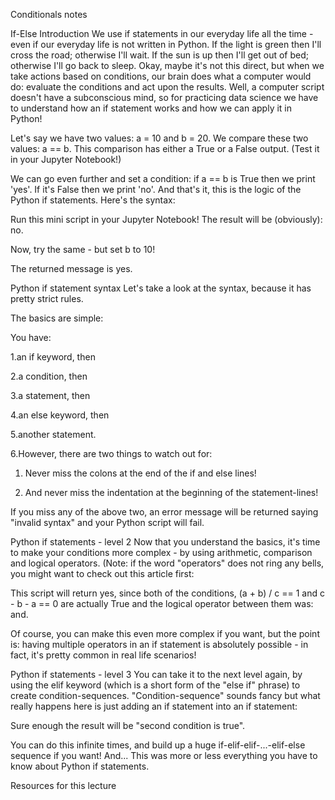 Conditionals notes
 
 
 
If-Else
Introduction
We use if statements in our everyday life all the time - even if our everyday life is not written in Python. If the light is green then I'll cross the road; otherwise I'll wait. If the sun is up then I'll get out of bed; otherwise I'll go back to sleep. Okay, maybe it's not this direct, but when we take actions based on conditions, our brain does what a computer would do: evaluate the conditions and act upon the results. Well, a computer script doesn't have a subconscious mind, so for practicing data science we have to understand how an if statement works and how we can apply it in Python!


Let's say we have two values: a = 10 and b = 20. We compare these two values: a == b.
This comparison has either a True or a False output. (Test it in your Jupyter Notebook!)


We can go even further and set a condition: if a == b is True then we print 'yes'.
If it's False then we print 'no'. And that's it, this is the logic of the Python if statements.
Here's the syntax:


Run this mini script in your Jupyter Notebook! The result will be (obviously): no.

Now, try the same - but set b to 10!

The returned message is yes.


Python if statement syntax
Let's take a look at the syntax,
because it has pretty strict rules.

The basics are simple:


You have:

1.an if keyword, then

2.a condition, then

3.a statement, then

4.an else keyword, then

5.another statement.

6.However, there are two things to watch out for:

1. Never miss the colons at the end of the if and else lines!


2. And never miss the indentation at the beginning of the statement-lines!


If you miss any of the above two, an error message will be returned saying "invalid syntax" and your Python script will fail.

Python if statements - level 2
Now that you understand the basics, it's time to make your conditions more complex - by using arithmetic, comparison and logical operators. (Note: if the word "operators" does not ring any bells, you might want to check out this article first:

This script will return yes, since both of the conditions, (a + b) / c == 1 and c - b - a == 0 are actually True and the logical operator between them was: and.


Of course, you can make this even more complex if you want, but the point is: having multiple operators in an if statement is absolutely possible - in fact, it's pretty common in real life scenarios!

Python if statements - level 3
You can take it to the next level again, by using the elif keyword (which is a short form of the "else if" phrase) to create condition-sequences. "Condition-sequence" sounds fancy but what really happens here is just adding an if statement into an if statement:


Sure enough the result will be "second condition is true".


You can do this infinite times, and build up a huge if-elif-elif-...-elif-else sequence if you want!
And... This was more or less everything you have to know about Python if statements.

Resources for this lecture